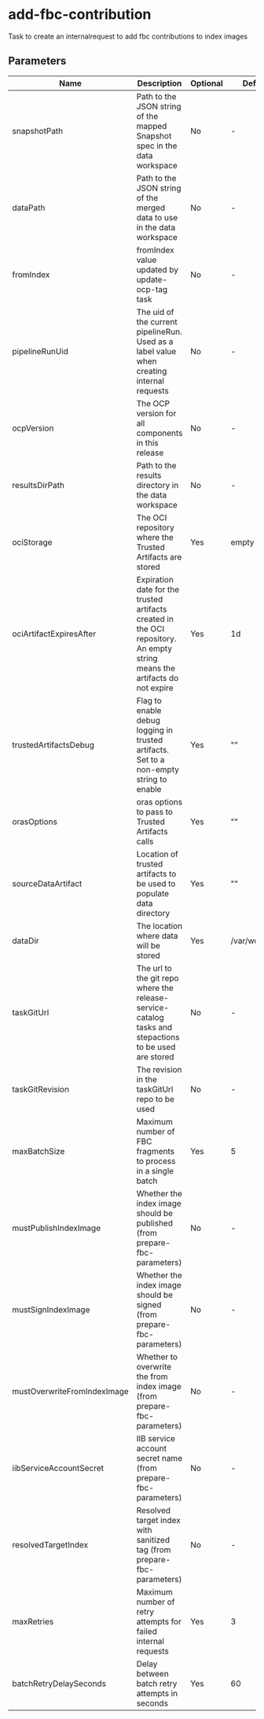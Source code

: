 # add-fbc-contribution

Task to create an internalrequest to add fbc contributions to index images

## Parameters

| Name                        | Description                                                                                                                | Optional | Default value        |
|-----------------------------|----------------------------------------------------------------------------------------------------------------------------|----------|----------------------|
| snapshotPath                | Path to the JSON string of the mapped Snapshot spec in the data workspace                                                  | No       | -                    |
| dataPath                    | Path to the JSON string of the merged data to use in the data workspace                                                    | No       | -                    |
| fromIndex                   | fromIndex value updated by update-ocp-tag task                                                                             | No       | -                    |
| pipelineRunUid              | The uid of the current pipelineRun. Used as a label value when creating internal requests                                  | No       | -                    |
| ocpVersion                  | The OCP version for all components in this release                                                                         | No       | -                    |
| resultsDirPath              | Path to the results directory in the data workspace                                                                        | No       | -                    |
| ociStorage                  | The OCI repository where the Trusted Artifacts are stored                                                                  | Yes      | empty                |
| ociArtifactExpiresAfter     | Expiration date for the trusted artifacts created in the OCI repository. An empty string means the artifacts do not expire | Yes      | 1d                   |
| trustedArtifactsDebug       | Flag to enable debug logging in trusted artifacts. Set to a non-empty string to enable                                     | Yes      | ""                   |
| orasOptions                 | oras options to pass to Trusted Artifacts calls                                                                            | Yes      | ""                   |
| sourceDataArtifact          | Location of trusted artifacts to be used to populate data directory                                                        | Yes      | ""                   |
| dataDir                     | The location where data will be stored                                                                                     | Yes      | /var/workdir/release |
| taskGitUrl                  | The url to the git repo where the release-service-catalog tasks and stepactions to be used are stored                      | No       | -                    |
| taskGitRevision             | The revision in the taskGitUrl repo to be used                                                                             | No       | -                    |
| maxBatchSize                | Maximum number of FBC fragments to process in a single batch                                                               | Yes      | 5                    |
| mustPublishIndexImage       | Whether the index image should be published (from prepare-fbc-parameters)                                                  | No       | -                    |
| mustSignIndexImage          | Whether the index image should be signed (from prepare-fbc-parameters)                                                     | No       | -                    |
| mustOverwriteFromIndexImage | Whether to overwrite the from index image (from prepare-fbc-parameters)                                                    | No       | -                    |
| iibServiceAccountSecret     | IIB service account secret name (from prepare-fbc-parameters)                                                              | No       | -                    |
| resolvedTargetIndex         | Resolved target index with sanitized tag (from prepare-fbc-parameters)                                                     | No       | -                    |
| maxRetries                  | Maximum number of retry attempts for failed internal requests                                                              | Yes      | 3                    |
| batchRetryDelaySeconds      | Delay between batch retry attempts in seconds                                                                              | Yes      | 60                   |
